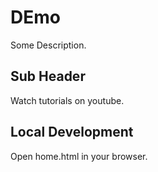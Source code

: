 # DEmo

Some Description.


## Sub Header

Watch tutorials on youtube.

## Local Development

Open home.html in your browser.